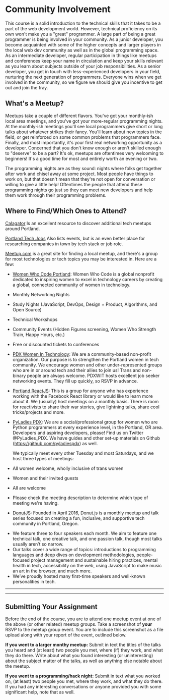 # Community Involvement

This course is a solid introduction to the technical skills that it takes to be a part of the web development world.
However, technical proficiency on its own won't make you a "great" programmer.
A large part of being a great programmer is being involved in your community.
As a junior developer, you become acquainted with some of the higher concepts and larger players in the local web dev community as well as in the global programming space.
As an intermediate developer, regular participation in things like meetups and conferences keep your name in circulation and keep your skills relevant as you learn about subjects outside of your job responsibilities.
As a senior developer, you get in touch with less-experienced developers in your field, nurturing the next generation of programmers.
Everyone wins when we get involved in the community, so we figure we should give you incentive to get out and join the fray.

## What's a Meetup?

Meetups take a couple of different flavors.
You've got your monthly-ish local area meetings, and you've got your more-regular programming nights.
At the monthly-ish meetings you'll see local programmers give short or long talks about whatever strikes their fancy.
You'll learn about new topics in the field, or get reinforced on some common problems that programmers face.
Finally, and most importantly, it's your first real networking opportunity as a developer.
Concerned that you don't know enough or aren't skilled enough to "deserve" to be a part?
It's ok, meetups are oftentimes very welcoming to beginners!
It's a good time for most and entirely worth an evening or two.

The programming nights are as they sound: nights where folks get together after work and chisel away at some project.
Most people have things to work on, but that doesn't mean that they're not open for conversation or willing to give a little help!
Oftentimes the people that attend these programming nights go just so they can meet new developers and help them work through their programming problems.

## Where to Find/Which Ones to Attend?

[Calagator](https://calagator.org) Is an excellent resource to discover additional tech meetups around Portland. 

[Portland Tech Jobs](http://portlandtech.org/) Also lists events, but is an even better place for researching companies in town by tech stack or job role. 

[Meetup.com](http://www.meetup.com) is a great site for finding a local meetup, and there's a group for most technologies or tech topics you may be interested in.
Here are a few:

- [Women Who Code Portland](https://www.meetup.com/Women-Who-Code-Portland/): Women Who Code is a global nonprofit dedicated to inspiring women to excel in technology careers by creating a global, connected community of women in technology.

- Monthly Networking Nights
- Study Nights (JavaScript, DevOps, Design + Product, Algorithms, and Open Source)
- Technical Workshops
- Community Events (Hidden Figures screening, Women Who Strength Train, Happy Hours, etc.)
- Free or discounted tickets to conferences
- [PDX Women In Technology](https://www.meetup.com/Portland-Women-in-Technology/): We are a community-based non-profit organization. Our purpose is to strengthen the Portland women in tech community. We encourage women and other under-represented groups who are in or around tech and their allies to join us! Trans and non-binary people are always welcome. PDXWIT hosts excellent job seeker networking events. They fill up quickly, so RSVP in advance.
- [Portland ReactJS](https://www.meetup.com/Portland-ReactJS/): This is a group for anyone who has experience working with the Facebook React library or would like to learn more about it. We (usually) host meetings on a monthly basis. There is room for reactivists to share their war stories, give lightning talks, share cool tricks/projects and more.

- [PyLadies PDX](https://www.meetup.com/PyLadies-PDX/): We are a social/professional group for women who are Python programmers at every experience level, in the Portland, OR area. Developers and aspiring developers, please! Find us on Twitter @PyLadies_PDX. We have guides and other set-up materials on Github (https://github.com/pyladiespdx) as well.

    We typically meet every other Tuesday and most Saturdays, and we host three types of meetings:

* All women welcome, wholly inclusive of trans women

* Women and their invited guests

* All are welcome

* Please check the meeting description to determine which type of meeting we're having.

- [DonutJS](https://donutjs.club/): Founded in April 2016, Donut.js is a monthly meetup and talk series focused on creating a fun, inclusive, and supportive tech community in Portland, Oregon. 
* We feature three to four speakers each month. We aim to feature one technical talk, one creative talk, and one passion talk, though most talks usually aren’t so narrow.
* Our talks cover a wide range of topics: introductions to programming languages and deep dives on development methodologies, people-focused project management and sustainable hiring practices, mental health in tech, accessibility on the web, using JavaScript to make music an art in the browser, and much more.
* We’ve proudly hosted many first-time speakers and well-known personalities in tech.

---


---

## Submitting Your Assignment

Before the end of the course, you are to attend one meetup event at one of the above (or other related) meetup groups.
Take a screenshot of **your** RSVP to the meetup group event.
You are to include this screenshot as a file upload along with your report of the event, outlined below.

**If you went to a larger monthy meetup:** Submit in text the titles of the talks you heard and (at least) two people you met, where (if) they work, and what they do there. Write about what you found interesting (or uninteresting) about the subject matter of the talks, as well as anything else notable about the meetup.

**If you went to a programming/hack night:** Submit in text what you worked on, (at least) two people you met, where they work, and what they do there. If you had any interesting conversations or anyone provided you with some significant help, note that as well.
